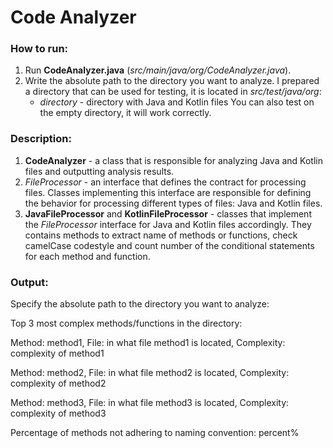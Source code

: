 # Code Analyzer
### How to run:
1) Run **CodeAnalyzer.java** (*src/main/java/org/CodeAnalyzer.java*).
2) Write the absolute path to the directory you want to analyze.
   I prepared a directory that can be used for testing, it is located in *src/test/java/org*:
   - *directory* - directory with Java and Kotlin files 
   You can also test on the empty directory, it will work correctly.
### Description:
1) **CodeAnalyzer** - a class that is responsible for analyzing Java and Kotlin files and outputting analysis results.
2) *FileProcessor* - an interface that defines the contract for processing files. Classes implementing this interface are responsible for defining the behavior for processing different types of files: Java and Kotlin files.
3) **JavaFileProcessor** and **KotlinFileProcessor** - classes that implement the *FileProcessor* interface for Java and Kotlin files accordingly. They contains methods to extract name of methods or functions, check camelCase codestyle and count number of the conditional statements for each method and function.
### Output:
Specify the absolute path to the directory you want to analyze:
<path>

Top 3 most complex methods/functions in the directory:


Method: method1, File: in what file method1 is located, Complexity: complexity of method1

Method: method2, File:  in what file method2 is located, Complexity: complexity of method2

Method: method3, File:  in what file method3 is located, Complexity: complexity of method3


Percentage of methods not adhering to naming convention: percent%
